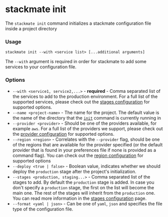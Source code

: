 # stackmate init

The `stackmate init` command initializes a stackmate configuration file inside a project directory

### Usage

```
stackmate init --with <service list> [...additional arguments]
```

The `--with` argument is required in order for stackmate to add some services to your configuration file.&#x20;

### Options

* `--with <service1, service2,...>` - **required** - Comma separated list of the services to add to the production environment. For a full list of the supported services, please check out the [stages configuration](../configuration/stages.md) for supported options.
* `--name <project-name>` - The name for the project. The default value is the name of the directory that the [`init`](stackmate-init.md) command is currently running in
* `--provider <provider>` - Should be one of the providers available, for example `aws`. For a full list of the providers we support, please check out the [provider configuration](../configuration/provider.md) for supported options.
* `--region <region>` - Correlates with the `--provider` flag, should be one of the regions that are available for the provider specified (or the default provider that is found in your preferences file if none is provided as a command flag). You can check out the [region configuration](../configuration/region.md) for supported options
* `--deploy <true | false>` - Boolean value, indicates whether we should deploy the `production` stage after the project's initialization.
* `--stages <production, staging...>` - Comma separated list of the stages to add. By default the `production` stage is added. In case you don't specify a `production` stage, the first on the list will become the main one. The rest of the stages will inherit from the `production` one. You can read more information in the [stages configuration](../configuration/stages.md) page.
* `--format <yaml | json>` - Can be one of `yaml`, `json` and specifies the file type of the configuration file.
